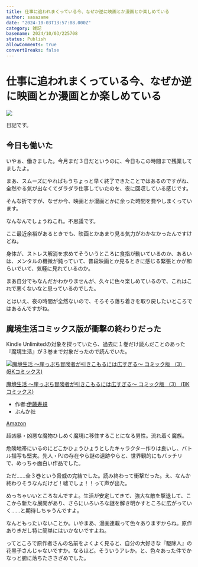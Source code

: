 ```yaml
---
title: 仕事に追われまくっている今、なぜか逆に映画とか漫画とか楽しめている
author: sasazame
date: "2024-10-03T13:57:08.000Z"
category: 雑記
basename: 2024/10/03/225708
status: Publish
allowComments: true
convertBreaks: false
---
```

# 仕事に追われまくっている今、なぜか逆に映画とか漫画とか楽しめている

![](https://cdn-ak.f.st-hatena.com/images/fotolife/s/sasazame/20230908/20230908202155.png)

日記です。

<!-- Extended Body -->

## 今日も働いた

いやぁ、働きました。今月まだ３日だというのに、今日もこの時間まで残業してましたよ。

まあ、スムーズにやればもうちょっと早く終了できたことではあるのですがね、全然やる気が出なくてダラダラ仕事していたのを、夜に回収している感じです。

そんな折ですが、なぜか今、映画とか漫画とかに余った時間を費やしまくっています。

なんなんでしょうねこれ。不思議です。

ここ最近余裕があるときでも、映画とかあまり見る気力がわかなかったんですけどね。

身体が、ストレス解消を求めてそういうところに食指が動いているのか、あるいは、メンタルの機微が鈍っていて、普段映画とか見るときに感じる緊張とかが和らいでいて、気軽に見れているのか。

まあ自分でもなんだかわかりませんが、久々に色々楽しめているので、これはこれで悪くないなと思っているのでした。

とはいえ、夜の時間が全然ないので、そろそろ落ち着きを取り戻したいところではあるんですがね。

## 魔境生活コミックス版が衝撃の終わりだった

Kindle Unlimitedの対象を探っていたら、過去に１巻だけ読んだことのあった『魔境生活』が３巻まで対象だったので読んでいた。

[![魔境生活 ～崖っぷち冒険者が引きこもるには広すぎる～ コミック版 （3） (BKコミックス)](https://m.media-amazon.com/images/I/618Num4W1sL._SL500_.jpg "魔境生活 ～崖っぷち冒険者が引きこもるには広すぎる～ コミック版 （3） (BKコミックス)")](https://www.amazon.co.jp/dp/B0BR5CHZ15?tag=mochig08-22&linkCode=ogi&th=1&psc=1)

[魔境生活 ～崖っぷち冒険者が引きこもるには広すぎる～ コミック版 （3） (BKコミックス)](https://www.amazon.co.jp/dp/B0BR5CHZ15?tag=mochig08-22&linkCode=ogi&th=1&psc=1)

-   作者:[伊藤寿規](https://d.hatena.ne.jp/keyword/%B0%CB%C6%A3%BC%F7%B5%AC)
-   ぶんか社

[Amazon](https://www.amazon.co.jp/dp/B0BR5CHZ15?tag=mochig08-22&linkCode=ogi&th=1&psc=1)

超凶暴・凶悪な魔物ひしめく魔境に移住することになる男性。流れ着く魔族。

危険地帯にいるのにどこかひょうひょうとしたキャラクター作りは良いし、バトル描写も堅実。先人・PJの存在やら謎の遺跡やらと、世界観的にもバッチリで、めっちゃ面白い作品でした。

ただ……全３巻という脅威の完結でした。読み終わって衝撃だった。え、なんか終わりそうなんだけど！嘘でしょ！！って声が出た。

めっちゃいいところなんですよ。生活が安定してきて、強大な敵を撃退して、ここから新たな展開があり、さらにいろいろな謎を解き明かすところに広がっていく……と期待しちゃうんですよ。

なんともったいないことか。いやまあ、漫画連載って色々ありますからね。原作ありきだし特に簡単にはいかないですよね。

ってところで原作者さんの名前をよくよく見ると、自分の大好きな『駆除人』の花黒子さんじゃないですか。なるほど。そういうアレか。と、色々あった件でかなっと腑に落ちたささざめでした。